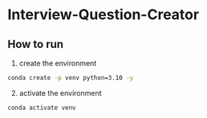 # Interview-Question-Creator

## How to run 

1. create the environment

```bash
conda create -p venv python=3.10 -y
```

2. activate the environment
```bash
conda activate venv
```

